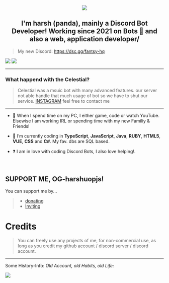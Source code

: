 <div align="center" style"border-radius:15px">
  <a href="https://discord.gg/5dUb7M2qCj" title="Discord Server" target="_blank">
    <img src="https://media.tenor.com/23-jW3bpuN0AAAAC/harshuopjs-harsh.gif" style"width: 100%;border-radius:15px">
  </a>
</div>

## <div align="center">I'm harsh (panda), mainly a Discord Bot Developer! Working since 2021 on Bots 🚀 and also a web, application developer/</div>  

> My new Discord: https://dsc.gg/fantsy-hq

<a href="https://discord.com/users/859312028137422858/"><img src="https://discord.c99.nl/widget/theme-3/859312028137422858.png"></a> <a href="https://dsc.gg/fantasy-hq"><img src="https://discord.com/api/guilds/1070626568260562954/widget.png?style=banner2"></a>

***

### What happend with the Celestial?

> Celestial was a msuic bot with many advanced features. our server not able handle that much usage of bot so we have to shut our service.
> [INSTAGRAM](https://www.instagram.com/engi.harsh) feel free to contact me

***

- 🔭 When I spend time on my PC, I either game, code or watch YouTube. Elsewise I am working IRL or spending time with my new Familiy & Friends!
  

- 🌱 I’m currently coding in **TypeScript**, **JavaScript**, **Java**, **RUBY**, **HTML5**, **VUE**, **CSS** and **C#**. My fav. dbs are SQL based.  
  

- ❓  I am in love with coding Discord Bots, I also love helping!.
  
<br/>
  
## SUPPORT ME, OG-harshuopjs!

You can support me by...
> - [donating](https://paypal.me/harshuopjs)
> - [Inviting](https://www.instagram.com/engi.harsh)

# Credits

> You can freely use any projects of me, for non-commercial use, as long as you credit my github account / discord server / discord account.

***

Some History-Info: *Old Account, old Habits, old Life:*

![](https://www.instagram.com/unsableid/)
